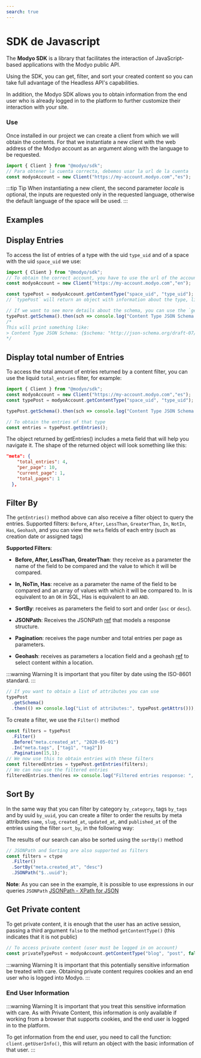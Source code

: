 ```yaml
---
search: true
---
```


# SDK de Javascript

The **Modyo SDK** is a library that facilitates the interaction of JavaScript-based applications with the Modyo public API.

Using the SDK, you can get, filter, and sort your created content so you can take full advantage of the Headless API's capabilities.

In addition, the Modyo SDK allows you to obtain information from the end user who is already logged in to the platform to further customize their interaction with your site.

### Use

Once installed in our project we can create a client from which we will obtain the contents.
For that we instantiate a new client with the web address of the Modyo account as an argument along with the language to be requested.

```js
import { Client } from "@modyo/sdk";
// Para obtener la cuenta correcta, debemos usar la url de la cuenta
const modyoAccount = new Client("https://my-account.modyo.com","es");
```

:::tip Tip
When instantiating a new client, the second parameter _locale_ is optional, the inputs are requested only in the requested language, otherwise the default language of the space will be used.
:::

## Examples

## Display Entries

To access the list of entries of a type with the uid `type_uid` and of a space with the uid `space_uid` we use:

```js
import { Client } from "@modyo/sdk";
// To obtain the correct account, you have to use the url of the account
const modyoAccount = new Client("https://my-account.modyo.com","en");

const typePost = modyoAccount.getContentType("space_uid", "type_uid");
// `typePost` will return an object with information about the type, like the schema for example

// If we want to see more details about the schema, you can use the `getSchema()` method
typePost.getSchema().then(sch => console.log("Content Type JSON Schema:", sch));
/*
This will print something like:
> Content Type JSON Schema: {$schema: "http://json-schema.org/draft-07/schema#", definitions: {...}, type: "object", required: Array(2), properties: {...}}
*/
```

## Display total number of Entries

To access the total amount of entries returned by a content filter, you can use the liquid `total_entries` filter, for example:

```js
import { Client } from "@modyo/sdk";
const modyoAccount = new Client("https://my-account.modyo.com","es");
const typePost = modyoAccount.getContentType("space_uid", "type_uid");

typePost.getSchema().then(sch => console.log("Content Type JSON Schema:", sch));

// To obtain the entries of that type
const entries = typePost.getEntries();

```

The object returned by getEntries() includes a meta field that will help you navigate it. The shape of the returned object will look something like this:

```json
"meta": {
    "total_entries": 4,
    "per_page": 10,
    "current_page": 1,
    "total_pages": 1
  },
```

## Filter By

The `getEntries()` method above can also receive a filter object to query the entries.
Supported filters: `Before`, `After`, `LessThan`, `GreaterThan`, `In`, `NotIn`, `Has`, `Geohash`, and you can view the `meta` fields of each entry (such as creation date or assigned tags)

**Supported Filters**:

- **Before, After, LessThan, GreaterThan**: they receive as a parameter the name of the field to be compared and the value to which it will be compared.

- **In, NoTin, Has**: receive as a parameter the name of the field to be compared and an array of values with which it will be compared to. In is equivalent to an `OR` in SQL, Has is equivalent to an `AND`.

- **SortBy**: receives as parameters the field to sort and order (`asc` or `desc`).

- **JSONPath**: Receives the JSONPath [ref](https://goessner.net/articles/JsonPath/) that models a response structure.

- **Pagination**: receives the page number and total entries per page as parameters.

- **Geohash**: receives as parameters a location field and a geohash [ref](https://www.movable-type.co.uk/scripts/geohash.html) to select content within a location.

:::warning Warning
It is important that you filter by date using the ISO-8601 standard.
:::

```js
// If you want to obtain a list of attributes you can use
typePost
  .getSchema()
  .then(() => console.log("List of attributes:", typePost.getAttrs()));
```

To create a filter, we use the `Filter()` method

```js
const filters = typePost
  .Filter()
  .Before("meta.created_at", "2020-05-01")
  .In("meta.tags", ["tag1", "tag2"])
  .Pagination(15,1);
// We now use this to obtain entries with these filters
const filteredEntries = typePost.getEntries(filters);
// We can now use the filtered entries
filteredEntries.then(res => console.log("Filtered entries response: ", res));
```

## Sort By

In the same way that you can filter by category `by_category`, tags `by_tags` and by uuid `by_uuid`, you can create a filter to order the results by meta attributes `name`, `slug`, `created_at`, `updated_at`, and `published_at` of the entries using the filter `sort_by`, in the following way:

The results of our search can also be sorted using the `sortBy()` method

```js
// JSONPath and Sorting are also supported as filters
const filters = ctype
  .Filter()
  .SortBy("meta.created_at", "desc")
  .JSONPath("$..uuid");
```

**Note**: As you can see in the example, it is possible to use expressions in our queries `JSONPath` [JSONPath - XPath for JSON](https://goessner.net/articles/JsonPath/)

## Get Private content

To get private content, it is enough that the user has an active session, passing a third argument `false` to the method `getContentType()` (this indicates that it is not public)

```js
// To access private content (user must be logged in on account)
const privateTypePost = modyoAccount.getContentType("blog", "post", false);
```

:::warning Warning
It is important that this potentially sensitive information be treated with care. Obtaining private content requires cookies and an end user who is logged into Modyo.
:::

### End User Information

:::warning Warning
It is important that you treat this sensitive information with care. As with Private Content, this information is only available if working from a browser that supports cookies, and the end user is logged in to the platform.

To get information from the end user, you need to call the function: `client.getUserInfo()`, this will return an object with the basic information
of that user.
:::

